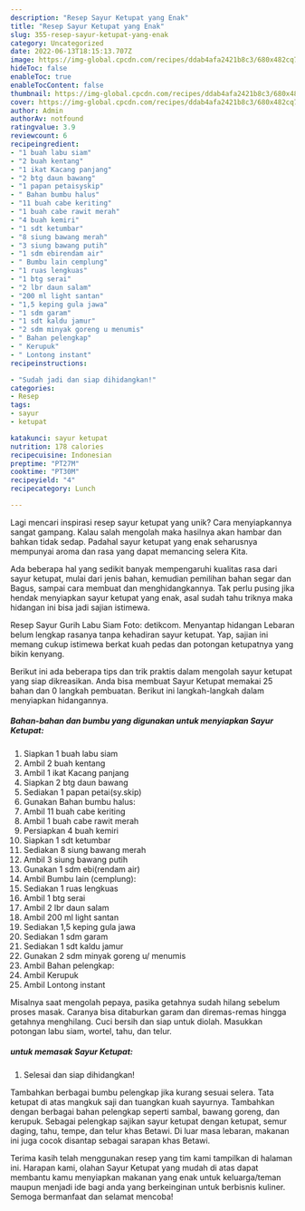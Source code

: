```yaml
---
description: "Resep Sayur Ketupat yang Enak"
title: "Resep Sayur Ketupat yang Enak"
slug: 355-resep-sayur-ketupat-yang-enak
category: Uncategorized
date: 2022-06-13T18:15:13.707Z
image: https://img-global.cpcdn.com/recipes/ddab4afa2421b8c3/680x482cq70/sayur-ketupat-foto-resep-utama.jpg
hideToc: false
enableToc: true
enableTocContent: false
thumbnail: https://img-global.cpcdn.com/recipes/ddab4afa2421b8c3/680x482cq70/sayur-ketupat-foto-resep-utama.jpg
cover: https://img-global.cpcdn.com/recipes/ddab4afa2421b8c3/680x482cq70/sayur-ketupat-foto-resep-utama.jpg
author: Admin
authorAv: notfound
ratingvalue: 3.9
reviewcount: 6
recipeingredient:
- "1 buah labu siam"
- "2 buah kentang"
- "1 ikat Kacang panjang"
- "2 btg daun bawang"
- "1 papan petaisyskip"
- " Bahan bumbu halus"
- "11 buah cabe keriting"
- "1 buah cabe rawit merah"
- "4 buah kemiri"
- "1 sdt ketumbar"
- "8 siung bawang merah"
- "3 siung bawang putih"
- "1 sdm ebirendam air"
- " Bumbu lain cemplung"
- "1 ruas lengkuas"
- "1 btg serai"
- "2 lbr daun salam"
- "200 ml light santan"
- "1,5 keping gula jawa"
- "1 sdm garam"
- "1 sdt kaldu jamur"
- "2 sdm minyak goreng u menumis"
- " Bahan pelengkap"
- " Kerupuk"
- " Lontong instant"
recipeinstructions:

- "Sudah jadi dan siap dihidangkan!"
categories:
- Resep
tags:
- sayur
- ketupat

katakunci: sayur ketupat 
nutrition: 178 calories
recipecuisine: Indonesian
preptime: "PT27M"
cooktime: "PT30M"
recipeyield: "4"
recipecategory: Lunch

---
```





Lagi mencari inspirasi resep sayur ketupat yang unik? Cara menyiapkannya sangat gampang. Kalau salah mengolah maka hasilnya akan hambar dan bahkan tidak sedap. Padahal sayur ketupat yang enak seharusnya mempunyai aroma dan rasa yang dapat memancing selera Kita.





Ada beberapa hal yang sedikit banyak mempengaruhi kualitas rasa dari sayur ketupat, mulai dari jenis bahan, kemudian pemilihan bahan segar dan Bagus, sampai cara membuat dan menghidangkannya. Tak perlu pusing jika hendak menyiapkan sayur ketupat yang enak,      asal sudah tahu triknya maka hidangan ini bisa jadi sajian istimewa.














Resep Sayur Gurih Labu Siam Foto: detikcom. Menyantap hidangan Lebaran belum lengkap rasanya tanpa kehadiran sayur ketupat. Yap, sajian ini memang cukup istimewa berkat kuah pedas dan potongan ketupatnya yang bikin kenyang.






Berikut ini ada beberapa tips dan trik praktis dalam mengolah sayur ketupat yang siap dikreasikan. Anda bisa membuat Sayur Ketupat memakai 25 bahan dan 0 langkah pembuatan. Berikut ini langkah-langkah dalam menyiapkan hidangannya.

<!--inarticleads1-->

##### Bahan-bahan dan bumbu yang digunakan untuk menyiapkan Sayur Ketupat:

1. Siapkan 1 buah labu siam
1. Ambil 2 buah kentang
1. Ambil 1 ikat Kacang panjang
1. Siapkan 2 btg daun bawang
1. Sediakan 1 papan petai(sy.skip)
1. Gunakan  Bahan bumbu halus:
1. Ambil 11 buah cabe keriting
1. Ambil 1 buah cabe rawit merah
1. Persiapkan 4 buah kemiri
1. Siapkan 1 sdt ketumbar
1. Sediakan 8 siung bawang merah
1. Ambil 3 siung bawang putih
1. Gunakan 1 sdm ebi(rendam air)
1. Ambil  Bumbu lain (cemplung):
1. Sediakan 1 ruas lengkuas
1. Ambil 1 btg serai
1. Ambil 2 lbr daun salam
1. Ambil 200 ml light santan
1. Sediakan 1,5 keping gula jawa
1. Sediakan 1 sdm garam
1. Sediakan 1 sdt kaldu jamur
1. Gunakan 2 sdm minyak goreng u/ menumis
1. Ambil  Bahan pelengkap:
1. Ambil  Kerupuk
1. Ambil  Lontong instant


Misalnya saat mengolah pepaya, pasika getahnya sudah hilang sebelum proses masak. Caranya bisa ditaburkan garam dan diremas-remas hingga getahnya menghilang. Cuci bersih dan siap untuk diolah. Masukkan potongan labu siam, wortel, tahu, dan telur. 

<!--inarticleads2-->

#####  untuk memasak Sayur Ketupat:


1. Selesai dan siap dihidangkan!

Tambahkan berbagai bumbu pelengkap jika kurang sesuai selera. Tata ketupat di atas mangkuk saji dan tuangkan kuah sayurnya. Tambahkan dengan berbagai bahan pelengkap seperti sambal, bawang goreng, dan kerupuk. Sebagai pelengkap sajikan sayur ketupat dengan ketupat, semur daging, tahu, tempe, dan telur khas Betawi. Di luar masa lebaran, makanan ini juga cocok disantap sebagai sarapan khas Betawi. 

Terima kasih telah menggunakan resep yang tim kami tampilkan di halaman ini. Harapan kami, olahan Sayur Ketupat yang mudah di atas dapat membantu kamu menyiapkan makanan yang enak untuk keluarga/teman maupun menjadi ide bagi anda yang berkeinginan untuk berbisnis kuliner. Semoga bermanfaat dan selamat mencoba!
